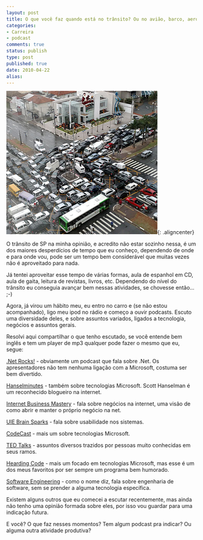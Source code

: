 ```yaml
---
layout: post
title: O que você faz quando está no trânsito? Ou no avião, barco, aeroporto...
categories:
- Carreira
- podcast
comments: true
status: publish
type: post
published: true
date: 2010-04-22
alias:
---
```

![Trânsito](/images/2010/04/transito_sp1.jpg){: .aligncenter}

O trânsito de SP na minha opinião, e acredito não estar sozinho nessa, é um dos maiores desperdícios de tempo que eu conheço, dependendo de onde e para onde vou, pode ser um tempo bem considerável que muitas vezes não é aproveitado para nada.

Já tentei aproveitar esse tempo de várias formas, aula de espanhol em CD, aula de gaita, leitura de revistas, livros, etc. Dependendo do nível do trânsito eu conseguia avançar bem nessas atividades, se chovesse então... ;-)

Agora, já virou um hábito meu, eu entro no carro e (se não estou acompanhado), ligo meu ipod no rádio e começo a ouvir podcasts. Escuto uma diversidade deles, e sobre assuntos variados, ligados a tecnologia, negócios e assuntos gerais.

Resolvi aqui compartilhar o que tenho escutado, se você entende bem inglês e tem um player de mp3 qualquer pode fazer o mesmo que eu, segue:

<a target="_blank" href="http://www.dotnetrocks.com/">.Net Rocks!</a> - obviamente um podcast que fala sobre .Net. Os apresentadores não tem nenhuma ligação com a Microsoft, costuma ser bem divertido.

<a target="_blank" href="http://www.dotnetrocks.com/">Hanselminutes</a> - também sobre tecnologias Microsoft. Scott Hanselman é um reconhecido blogueiro na internet.

<a target="_blank" href="http://internetbusinessmastery.com/">Internet Business Mastery</a> - fala sobre negócios na internet, uma visão de como abrir e manter o próprio negócio na net.

<a target="_blank" href="http://www.uie.com/brainsparks/topics/podcasts/">UIE Brain Sparks</a> - fala sobre usabilidade nos sistemas.

<a target="_blank" href="http://www.code-magazine.com/CodeCast/Index.aspx">CodeCast</a> - mais um sobre tecnologias Microsoft.

<a target="_blank" href="http://www.ted.com/talks">TED Talks</a> - assuntos diversos trazidos por pessoas muito conhecidas em seus ramos.

<a target="_blank" href="http://herdingcode.com/">Hearding Code</a> - mais um focado em tecnologias Microsoft, mas esse é um dos meus favoritos por ser sempre um programa bem humorado.

<a target="_blank" href="http://www.se-radio.net/">Software Engineering</a> - como o nome diz, fala sobre engenharia de software, sem se prender a alguma tecnologia específica.

Existem alguns outros que eu comecei a escutar recentemente, mas ainda não tenho uma opinião formada sobre eles, por isso vou guardar para uma indicação futura.

E você? O que faz nesses momentos? Tem algum podcast pra indicar? Ou alguma outra atividade produtiva?
